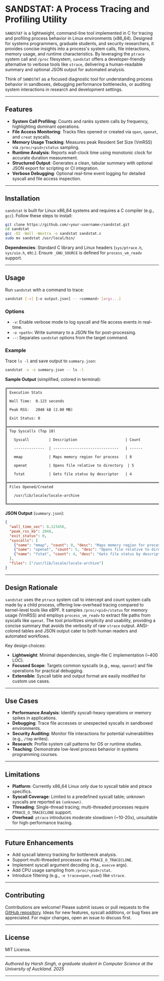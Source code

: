 # SANDSTAT: A Process Tracing and Profiling Utility

`SANDSTAT` is a lightweight, command-line tool implemented in C for tracing and profiling process behavior in Linux environments (x86_64). Designed for systems programmers, graduate students, and security researchers, it provides concise insights into a process's system calls, file interactions, memory usage, and runtime characteristics. By leveraging the `ptrace` system call and `/proc` filesystem, `sandstat` offers a developer-friendly alternative to verbose tools like `strace`, delivering a human-readable summary and optional JSON output for automated analysis.

Think of `SANDSTAT` as a focused diagnostic tool for understanding process behavior in sandboxes, debugging performance bottlenecks, or auditing system interactions in research and development settings.

---

## Features

- **System Call Profiling**: Counts and ranks system calls by frequency, highlighting dominant operations.
- **File Access Monitoring**: Tracks files opened or created via `open`, `openat`, and `creat` syscalls.
- **Memory Usage Tracking**: Measures peak Resident Set Size (VmRSS) via `/proc/<pid>/status` sampling.
- **Runtime Analysis**: Reports wall-clock time using monotonic clock for accurate duration measurement.
- **Structured Output**: Generates a clean, tabular summary with optional JSON export for scripting or CI integration.
- **Verbose Debugging**: Optional real-time event logging for detailed syscall and file access inspection.

---

## Installation

`sandstat` is built for Linux x86_64 systems and requires a C compiler (e.g., `gcc`). Follow these steps to install:

```bash
git clone https://github.com/<your-username>/sandstat.git
cd sandstat
gcc -O2 -Wall -Wextra -o sandstat sandstat.c
sudo mv sandstat /usr/local/bin/
```

**Dependencies**: Standard C library and Linux headers (`sys/ptrace.h`, `sys/uio.h`, etc.). Ensure `_GNU_SOURCE` is defined for `process_vm_readv` support.

---

## Usage

Run `sandstat` with a command to trace:

```bash
sandstat [-v] [-o output.json] -- <command> [args...]
```

### Options
- `-v`: Enable verbose mode to log syscall and file access events in real-time.
- `-o <path>`: Write summary to a JSON file for post-processing.
- `--`: Separates `sandstat` options from the target command.

### Example
Trace `ls -l` and save output to `summary.json`:

```bash
sandstat -v -o summary.json -- ls -l
```

**Sample Output** (simplified, colored in terminal):
```
╔═══════════════════════════════════════════════════════════════════════╗
║ Execution Stats                                                       ║
║ Wall Time:  0.123 seconds                                             ║
║ Peak RSS:   2048 kB (2.00 MB)                                        ║
║ Exit Status: 0                                                        ║
╠═══════════════════════════════════════════════════════════════════════╣
║ Top Syscalls (Top 10)                                                 ║
║   Syscall         | Description                      | Count            ║
║   --------------  | ------------------------------   | ------           ║
║   mmap            | Maps memory region for process   | 8                ║
║   openat          | Opens file relative to directory  | 5                ║
║   fstat           | Gets file status by descriptor   | 4                ║
╠═══════════════════════════════════════════════════════════════════════╣
║ Files Opened/Created                                                  ║
║   /usr/lib/locale/locale-archive                                      ║
╚═══════════════════════════════════════════════════════════════════════╝
```

**JSON Output** (`summary.json`):
```json
{
  "wall_time_sec": 0.123456,
  "peak_rss_kb": 2048,
  "exit_status": 0,
  "syscalls": [
    {"name": "mmap", "count": 8, "desc": "Maps memory region for process"},
    {"name": "openat", "count": 5, "desc": "Opens file relative to directory"},
    {"name": "fstat", "count": 4, "desc": "Gets file status by descriptor"}
  ],
  "files": ["/usr/lib/locale/locale-archive"]
}
```

---

## Design Rationale

`sandstat` uses the `ptrace` system call to intercept and count system calls made by a child process, offering low-overhead tracing compared to kernel-level tools like eBPF. It samples `/proc/<pid>/status` for memory usage (VmRSS) and employs `process_vm_readv` to extract file paths from syscalls like `openat`. The tool prioritizes simplicity and usability, providing a concise summary that avoids the verbosity of raw `strace` output. ANSI-colored tables and JSON output cater to both human readers and automated workflows.

Key design choices:
- **Lightweight**: Minimal dependencies, single-file C implementation (~400 LOC).
- **Focused Scope**: Targets common syscalls (e.g., `mmap`, `openat`) and file operations for practical debugging.
- **Extensible**: Syscall table and output format are easily modified for custom use cases.

---

## Use Cases

- **Performance Analysis**: Identify syscall-heavy operations or memory spikes in applications.
- **Debugging**: Trace file accesses or unexpected syscalls in sandboxed environments.
- **Security Auditing**: Monitor file interactions for potential vulnerabilities (e.g., `/tmp` writes).
- **Research**: Profile system call patterns for OS or runtime studies.
- **Teaching**: Demonstrate low-level process behavior in systems programming courses.

---

## Limitations

- **Platform**: Currently x86_64 Linux only due to syscall table and ptrace specifics.
- **Syscall Coverage**: Limited to a predefined syscall table; unknown syscalls are reported as `(unknown)`.
- **Threading**: Single-thread tracing; multi-threaded processes require `PTRACE_O_TRACECLONE` support.
- **Overhead**: `ptrace` introduces moderate slowdown (~10-20x), unsuitable for high-performance tracing.

---

## Future Enhancements

- Add syscall latency tracking for bottleneck analysis.
- Support multi-threaded processes via `PTRACE_O_TRACECLONE`.
- Implement syscall argument decoding (e.g., `execve` args).
- Add CPU usage sampling from `/proc/<pid>/stat`.
- Introduce filtering (e.g., `-e trace=open,read`) like `strace`.

---

## Contributing

Contributions are welcome! Please submit issues or pull requests to the [GitHub repository](https://github.com/<your-username>/sandstat). Ideas for new features, syscall additions, or bug fixes are appreciated. For major changes, open an issue to discuss first.

---

## License

MIT License.

---

*Authored by Harsh Singh, a graduate student in Computer Science at the University of Auckland. 2025*

---
